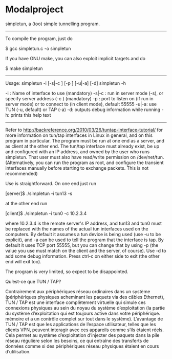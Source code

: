 # Modalproject
simpletun, a (too) simple tunnelling program.

-------

To compile the program, just do

$ gcc simpletun.c -o simpletun

If you have GNU make, you can also exploit implicit targets and do

$ make simpletun

-------

Usage:
simpletun -i <ifacename> [-s|-c <serverIP>] [-p <port>] [-u|-a] [-d]
simpletun -h

-i <ifacename>: Name of interface to use (mandatory)
-s|-c <serverIP>: run in server mode (-s), or specify server address (-c <serverIP>) (mandatory)
-p <port>: port to listen on (if run in server mode) or to connect to (in client mode), default 55555
-u|-a: use TUN (-u, default) or TAP (-a)
-d: outputs debug information while running
-h: prints this help text

-------

Refer to http://backreference.org/2010/03/26/tuntap-interface-tutorial/ for 
more information on tun/tap interfaces in Linux in general, and on this 
program in particular.
The program must be run at one end as a server, and as client at the other 
end. The tun/tap interface must already exist, be up and configured with an IP 
address, and owned by the user who runs simpletun. That user must also have
read/write permission on /dev/net/tun. (Alternatively, you can run the
program as root, and configure the transient interfaces manually before
starting to exchange packets. This is not recommended)

Use is straightforward. On one end just run

[server]$ ./simpletun -i tun13 -s

at the other end run

[client]$ ./simpletun -i tun0 -c 10.2.3.4

where 10.2.3.4 is the remote server's IP address, and tun13 and tun0 must be 
replaced with the names of the actual tun interfaces used on the computers.
By default it assumes a tun device is being used (use -u to be explicit), and
-a can be used to tell the program that the interface is tap. 
By default it uses TCP port 55555, but you can change that by using -p (the 
value you use must match on the client and the server, of course). Use -d to 
add some debug information. Press ctrl-c on either side to exit (the other end
will exit too).

The program is very limited, so expect to be disappointed.
  
  Qu’est-ce que TUN / TAP?

Contrairement aux périphériques réseau ordinaires dans un système (périphériques physiques acheminant les paquets via des câbles Ethernet), TUN / TAP est une interface complètement virtuelle qui simule ces connexions physiques au sein du noyau du système d’exploitation (la partie du système d’exploitation qui est toujours active dans votre périphérique. mémoire et a un contrôle complet sur tout dans le système).
  L’avantage de TUN / TAP est que les applications de l’espace utilisateur, telles que les clients VPN, peuvent interagir avec ces appareils comme s’ils étaient réels. Cela permet au système d’exploitation d’injecter des paquets dans la pile réseau régulière selon les besoins, ce qui entraîne des transferts de données comme si des périphériques réseau physiques étaient en cours d’utilisation.

